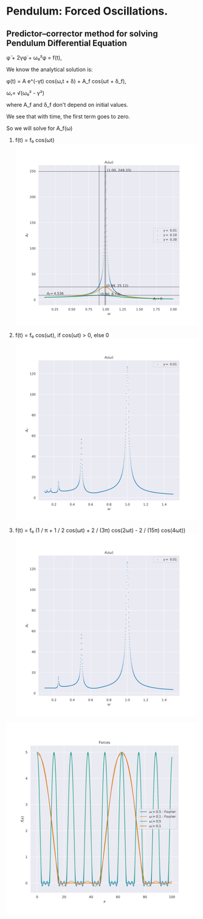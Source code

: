 # Pendulum: Forced Oscillations.

## Predictor–corrector method for solving Pendulum Differential Equation

φ̈ + 2γφ̇ + ω₀²φ = f(t),

We know the analytical solution is: 

φ(t) = A e^(-γt) cos(ωᵣt + δ) + A_f cos(ωt + δ_f),

ωᵣ= √(ω₀² - γ²)

where A_f and δ_f don't depend on initial values.

We see that with time, the first term goes to zero. 

So we will solve for A_f(ω)

1. f(t) = f₀ cos(ωt)
![Alt text](img/graph_1.svg)

2. f(t) = f₀ cos(ωt), if cos(ωt) > 0, else 0
![Alt text](img/graph_2.svg)

3. f(t) = f₀ (1 / π + 1 / 2 cos(ωt) + 2 / (3π) cos(2ωt) - 2 / (15π) cos(4ωt))
![Alt text](img/graph_3.svg)

![Alt text](img/forces.svg)
